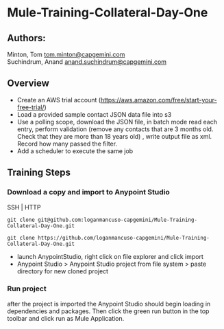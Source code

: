 # Mule-Training-Collateral-Day-One


## Authors:
Minton, Tom <tom.minton@capgemini.com>   
Suchindrum, Anand <anand.suchindrum@capgemini.com> 

## Overview

- Create an AWS trial account (https://aws.amazon.com/free/start-your-free-trial/)
-	Load a provided sample contact JSON data file into s3 
-	Use a polling scope,  download the JSON file, in batch mode read each entry, perform validation (remove any contacts that are 3 months old.  Check that they are more than 18 years old) , write output file as xml. Record how many passed the filter.
-	Add a scheduler to execute the same job

## Training Steps
### Download a copy and import to Anypoint Studio

SSH | HTTP

`git clone git@github.com:loganmancuso-capgemini/Mule-Training-Collateral-Day-One.git`

`git clone https://github.com/loganmancuso-capgemini/Mule-Training-Collateral-Day-One.git`

- launch AnypointStudio, right click on file explorer and click import
- Anypoint Studio > Anypoint Studio project from file system > paste directory for new cloned project

### Run project
after the project is imported the Anypoint Studio should begin loading in dependencies and packages. Then click the green run button in the top toolbar and click run as Mule Application.